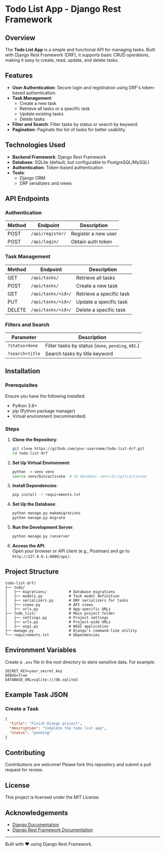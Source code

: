 # Todo List App - Django Rest Framework  

## Overview  
The **Todo List App** is a simple and functional API for managing tasks. Built with Django Rest Framework (DRF), it supports basic CRUD operations, making it easy to create, read, update, and delete tasks.  

## Features  
- **User Authentication**: Secure login and registration using DRF's token-based authentication.  
- **Task Management**:  
  - Create a new task  
  - Retrieve all tasks or a specific task  
  - Update existing tasks  
  - Delete tasks  
- **Filter and Search**: Filter tasks by status or search by keyword.  
- **Pagination**: Paginate the list of tasks for better usability.  

## Technologies Used  
- **Backend Framework**: Django Rest Framework  
- **Database**: SQLite (default, but configurable to PostgreSQL/MySQL)  
- **Authentication**: Token-based authentication  
- **Tools**:  
  - Django ORM  
  - DRF serializers and views  

## API Endpoints  

### Authentication  
| Method | Endpoint           | Description                   |  
|--------|--------------------|-------------------------------|  
| POST   | `/api/register/`    | Register a new user           |  
| POST   | `/api/login/`       | Obtain auth token             |  

### Task Management  
| Method | Endpoint           | Description                   |  
|--------|--------------------|-------------------------------|  
| GET    | `/api/tasks/`       | Retrieve all tasks            |  
| POST   | `/api/tasks/`       | Create a new task             |  
| GET    | `/api/tasks/<id>/`  | Retrieve a specific task      |  
| PUT    | `/api/tasks/<id>/`  | Update a specific task        |  
| DELETE | `/api/tasks/<id>/`  | Delete a specific task        |  

### Filters and Search  
| Parameter       | Description                          |  
|-----------------|--------------------------------------|  
| `?status=done`  | Filter tasks by status (`done`, `pending`, etc.) |  
| `?search=title` | Search tasks by title keyword        |  

## Installation  

### Prerequisites  
Ensure you have the following installed:  
- Python 3.8+  
- pip (Python package manager)  
- Virtual environment (recommended)  

### Steps  
1. **Clone the Repository**:  
   ```bash  
   git clone https://github.com/your-username/todo-list-drf.git  
   cd todo-list-drf  
   ```  

2. **Set Up Virtual Environment**:  
   ```bash  
   python -m venv venv  
   source venv/bin/activate  # On Windows: venv\Scripts\activate  
   ```  

3. **Install Dependencies**:  
   ```bash  
   pip install -r requirements.txt  
   ```  

4. **Set Up the Database**:  
   ```bash  
   python manage.py makemigrations  
   python manage.py migrate  
   ```  

5. **Run the Development Server**:  
   ```bash  
   python manage.py runserver  
   ```  

6. **Access the API**:  
   Open your browser or API client (e.g., Postman) and go to `http://127.0.0.1:8000/api/`.  

## Project Structure  
```  
todo-list-drf/  
├── todo/  
│   ├── migrations/          # Database migrations  
│   ├── models.py            # Task model definition  
│   ├── serializers.py       # DRF serializers for tasks  
│   ├── views.py             # API views  
│   ├── urls.py              # App-specific URLs  
├── todo_list/               # Main project folder  
│   ├── settings.py          # Project settings  
│   ├── urls.py              # Project-wide URLs  
│   ├── wsgi.py              # WSGI application  
├── manage.py                # Django's command-line utility  
└── requirements.txt         # Dependencies  
```  

## Environment Variables  
Create a `.env` file in the root directory to store sensitive data. For example:  
```.env  
SECRET_KEY=your_secret_key  
DEBUG=True  
DATABASE_URL=sqlite:///db.sqlite3  
```  

## Example Task JSON  
### Create a Task  
```json  
{  
  "title": "Finish Django project",  
  "description": "Complete the todo list app",  
  "status": "pending"  
}  
```  

## Contributing  
Contributions are welcome! Please fork this repository and submit a pull request for review.  

## License  
This project is licensed under the MIT License.  

## Acknowledgements  
- [Django Documentation](https://docs.djangoproject.com/)  
- [Django Rest Framework Documentation](https://www.django-rest-framework.org/)  

---  
Built with ❤️ using Django Rest Framework.
